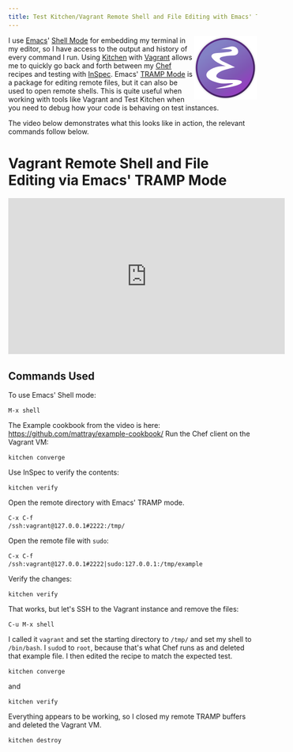 ```yaml
---
title: Test Kitchen/Vagrant Remote Shell and File Editing with Emacs' TRAMP Mode
---
```


<a href="https://www.gnu.org/software/emacs/"><img src="/assets/emacs.png" alt="Emacs" align="right" /></a>

I use [Emacs](https://www.gnu.org/software/emacs/)' [Shell Mode](https://www.gnu.org/software/emacs/manual/html_node/emacs/Shell-Mode.html) for embedding my terminal in my editor, so I have access to the output and history of every command I run. Using [Kitchen](https://kitchen.ci) with [Vagrant](https://www.vagrantup.com/) allows me to quickly go back and forth between my [Chef](https://chef.io) recipes and testing with [InSpec](https://inspec.io). Emacs' [TRAMP Mode](https://www.emacswiki.org/emacs/TrampMode) is a package for editing remote files, but it can also be used to open remote shells. This is quite useful when working with tools like Vagrant and Test Kitchen when you need to debug how your code is behaving on test instances.

The video below demonstrates what this looks like in action, the relevant commands follow below.

# Vagrant Remote Shell and File Editing via Emacs' TRAMP Mode

<iframe width="560" height="315" src="https://www.youtube.com/embed/I6_Ze2Am7-4" frameborder="0" allow="autoplay; encrypted-media" allowfullscreen></iframe>

## Commands Used

To use Emacs' Shell mode:

    M-x shell

The Example cookbook from the video is here: https://github.com/mattray/example-cookbook/ Run the Chef client on the Vagrant VM:

    kitchen converge

Use InSpec to verify the contents:

    kitchen verify

Open the remote directory with Emacs' TRAMP mode.

    C-x C-f
    /ssh:vagrant@127.0.0.1#2222:/tmp/

Open the remote file with `sudo`:

    C-x C-f
    /ssh:vagrant@127.0.0.1#2222|sudo:127.0.0.1:/tmp/example

Verify the changes:

    kitchen verify

That works, but let's SSH to the Vagrant instance and remove the files:

    C-u M-x shell

I called it `vagrant` and set the starting directory to `/tmp/` and set my shell to `/bin/bash`. I `sudo`d to `root`, because that's what Chef runs as and deleted that example file. I then edited the recipe to match the expected test.

    kitchen converge

and

    kitchen verify

Everything appears to be working, so I closed my remote TRAMP buffers and deleted the Vagrant VM.

    kitchen destroy

